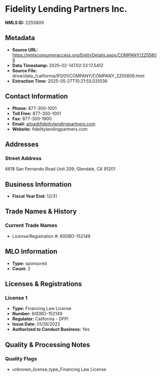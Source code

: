 # Fidelity Lending Partners Inc.

**NMLS ID:** 2255809

## Metadata
- **Source URL:** https://nmlsconsumeraccess.org/EntityDetails.aspx/COMPANY/2255809
- **Data Timestamp:** 2025-02-14T02:33:17.541Z
- **Source File:** drive/data_/california/91201/COMPANY/COMPANY_2255809.html
- **Extraction Time:** 2025-05-27T10:21:55.031036

## Contact Information
- **Phone:** 877-300-1001
- **Toll Free:** 877-300-1001
- **Fax:** 877-300-1800
- **Email:** alina@fidelitylendingpartners.com
- **Website:** fidelitylendingpartners.com

## Addresses
### Street Address
6618 San Fernando Road Unit 209; Glendale, CA 91201

## Business Information
- **Fiscal Year End:** 12/31

## Trade Names & History
### Current Trade Names
- License/Registration #: 60DBO-152149

## MLO Information
- **Type:** sponsored
- **Count:** 2

## Licenses & Registrations

### License 1
- **Type:** Financing Law License
- **Number:** 60DBO-152149
- **Regulator:** California - DFPI
- **Issue Date:** 01/26/2022
- **Authorized to Conduct Business:** Yes

## Quality & Processing Notes
### Quality Flags
- unknown_license_type_Financing Law License
